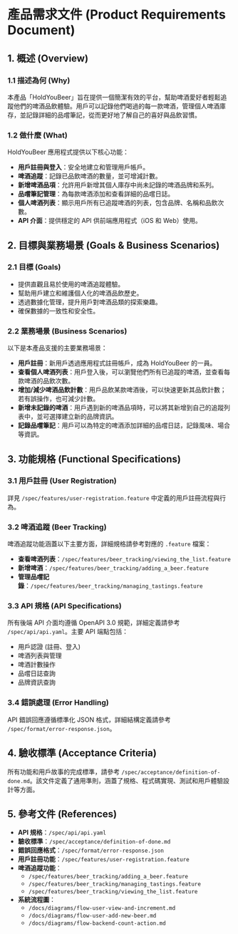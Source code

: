 # 產品需求文件 (Product Requirements Document)

## 1. 概述 (Overview)

### 1.1 描述為何 (Why)

本產品「HoldYouBeer」旨在提供一個簡潔有效的平台，幫助啤酒愛好者輕鬆追蹤他們的啤酒品飲體驗。用戶可以記錄他們喝過的每一款啤酒，管理個人啤酒庫存，並記錄詳細的品嚐筆記，從而更好地了解自己的喜好與品飲習慣。

### 1.2 做什麼 (What)

HoldYouBeer 應用程式提供以下核心功能：

*   **用戶註冊與登入**：安全地建立和管理用戶帳戶。
*   **啤酒追蹤**：記錄已品飲啤酒的數量，並可增減計數。
*   **新增啤酒品項**：允許用戶新增其個人庫存中尚未記錄的啤酒品牌和系列。
*   **品嚐筆記管理**：為每款啤酒添加和查看詳細的品嚐日誌。
*   **個人啤酒列表**：顯示用戶所有已追蹤啤酒的列表，包含品牌、名稱和品飲次數。
*   **API 介面**：提供穩定的 API 供前端應用程式（iOS 和 Web）使用。

## 2. 目標與業務場景 (Goals & Business Scenarios)

### 2.1 目標 (Goals)

*   提供直觀且易於使用的啤酒追蹤體驗。
*   幫助用戶建立和維護個人化的啤酒品飲歷史。
*   透過數據化管理，提升用戶對啤酒品類的探索樂趣。
*   確保數據的一致性和安全性。

### 2.2 業務場景 (Business Scenarios)

以下是本產品支援的主要業務場景：

*   **用戶註冊**：新用戶透過應用程式註冊帳戶，成為 HoldYouBeer 的一員。
*   **查看個人啤酒列表**：用戶登入後，可以瀏覽他們所有已追蹤的啤酒，並查看每款啤酒的品飲次數。
*   **增加/減少啤酒品飲計數**：用戶品飲某款啤酒後，可以快速更新其品飲計數；若有誤操作，也可減少計數。
*   **新增未記錄的啤酒**：用戶遇到新的啤酒品項時，可以將其新增到自己的追蹤列表中，並可選擇建立新的品牌資訊。
*   **記錄品嚐筆記**：用戶可以為特定的啤酒添加詳細的品嚐日誌，記錄風味、場合等資訊。

## 3. 功能規格 (Functional Specifications)

### 3.1 用戶註冊 (User Registration)

詳見 `/spec/features/user-registration.feature` 中定義的用戶註冊流程與行為。

### 3.2 啤酒追蹤 (Beer Tracking)

啤酒追蹤功能涵蓋以下主要方面，詳細規格請參考對應的 `.feature` 檔案：

*   **查看啤酒列表**：`/spec/features/beer_tracking/viewing_the_list.feature`
*   **新增啤酒**：`/spec/features/beer_tracking/adding_a_beer.feature`
*   **管理品嚐記錄**：`/spec/features/beer_tracking/managing_tastings.feature`

### 3.3 API 規格 (API Specifications)

所有後端 API 介面均遵循 OpenAPI 3.0 規範，詳細定義請參考 `/spec/api/api.yaml`。主要 API 端點包括：

*   用戶認證 (註冊、登入)
*   啤酒列表與管理
*   啤酒計數操作
*   品嚐日誌查詢
*   品牌資訊查詢

### 3.4 錯誤處理 (Error Handling)

API 錯誤回應遵循標準化 JSON 格式，詳細結構定義請參考 `/spec/format/error-response.json`。

## 4. 驗收標準 (Acceptance Criteria)

所有功能和用戶故事的完成標準，請參考 `/spec/acceptance/definition-of-done.md`。該文件定義了通用準則，涵蓋了規格、程式碼實現、測試和用戶體驗設計等方面。

## 5. 參考文件 (References)

*   **API 規格**：`/spec/api/api.yaml`
*   **驗收標準**：`/spec/acceptance/definition-of-done.md`
*   **錯誤回應格式**：`/spec/format/error-response.json`
*   **用戶註冊功能**：`/spec/features/user-registration.feature`
*   **啤酒追蹤功能**：
    *   `/spec/features/beer_tracking/adding_a_beer.feature`
    *   `/spec/features/beer_tracking/managing_tastings.feature`
    *   `/spec/features/beer_tracking/viewing_the_list.feature`
*   **系統流程圖**：
    *   `/docs/diagrams/flow-user-view-and-increment.md`
    *   `/docs/diagrams/flow-user-add-new-beer.md`
    *   `/docs/diagrams/flow-backend-count-action.md`
